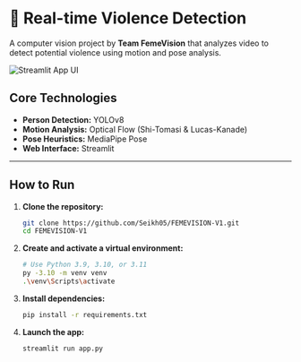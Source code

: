 # 🚨 Real-time Violence Detection

A computer vision project by **Team FemeVision** that analyzes video to detect potential violence using motion and pose analysis.

![Streamlit App UI](https://drive.google.com/file/d/1EmZYh9qlbx0H_j7UYSis5K_U56B6f0op/view?usp=sharing)

## Core Technologies

  - **Person Detection:** YOLOv8
  - **Motion Analysis:** Optical Flow (Shi-Tomasi & Lucas-Kanade)
  - **Pose Heuristics:** MediaPipe Pose
  - **Web Interface:** Streamlit

-----

## How to Run

1.  **Clone the repository:**

    ```bash
    git clone https://github.com/Seikh05/FEMEVISION-V1.git
    cd FEMEVISION-V1
    ```

2.  **Create and activate a virtual environment:**

    ```bash
    # Use Python 3.9, 3.10, or 3.11
    py -3.10 -m venv venv
    .\venv\Scripts\activate
    ```

3.  **Install dependencies:**

    ```bash
    pip install -r requirements.txt
    ```

4.  **Launch the app:**

    ```bash
    streamlit run app.py
    ```